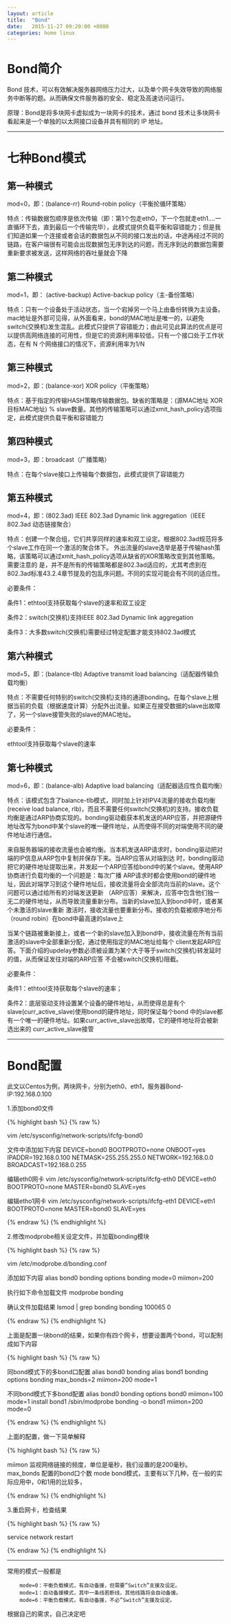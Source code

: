 ```yaml
---
layout: article
title:  "Bond"
date:   2015-11-27 09:20:00 +0800
categories: home linux
---
```


# Bond简介 #

Bond 技术，可以有效解决服务器网络压力过大，以及单个网卡失效导致的网络服务中断等的题。从而确保文件服务器的安全、稳定及高速访问运行。

原理：Bond是将多块网卡虚拟成为一块网卡的技术，通过 bond 技术让多块网卡看起来是一个单独的以太网接口设备并具有相同的 IP 地址。


----------

# 七种Bond模式 #

## 第一种模式 ##

mod=0，即：(balance-rr) Round-robin policy（平衡抡循环策略）

特点：传输数据包顺序是依次传输（即：第1个包走eth0，下一个包就走eth1….一直循环下去，直到最后一个传输完毕），此模式提供负载平衡和容错能力；但是我们知道如果一个连接或者会话的数据包从不同的接口发出的话，中途再经过不同的链路，在客户端很有可能会出现数据包无序到达的问题，而无序到达的数据包需要重新要求被发送，这样网络的吞吐量就会下降

## 第二种模式 ##

mod=1，即： (active-backup) Active-backup policy（主-备份策略）

特点：只有一个设备处于活动状态，当一个宕掉另一个马上由备份转换为主设备。mac地址是外部可见得，从外面看来，bond的MAC地址是唯一的，以避免switch(交换机)发生混乱。此模式只提供了容错能力；由此可见此算法的优点是可以提供高网络连接的可用性，但是它的资源利用率较低，只有一个接口处于工作状态，在有 N 个网络接口的情况下，资源利用率为1/N

## 第三种模式 ##

mod=2，即：(balance-xor) XOR policy（平衡策略）

特点：基于指定的传输HASH策略传输数据包。缺省的策略是：(源MAC地址 XOR 目标MAC地址) % slave数量。其他的传输策略可以通过xmit_hash_policy选项指定，此模式提供负载平衡和容错能力

## 第四种模式 ##

mod=3，即：broadcast（广播策略）

特点：在每个slave接口上传输每个数据包，此模式提供了容错能力


## 第五种模式 ##

mod=4，即：(802.3ad) IEEE 802.3ad Dynamic link aggregation（IEEE 802.3ad 动态链接聚合）

特点：创建一个聚合组，它们共享同样的速率和双工设定。根据802.3ad规范将多个slave工作在同一个激活的聚合体下。
外出流量的slave选举是基于传输hash策略，该策略可以通过xmit_hash_policy选项从缺省的XOR策略改变到其他策略。需要注意的 是，并不是所有的传输策略都是802.3ad适应的，尤其考虑到在802.3ad标准43.2.4章节提及的包乱序问题。不同的实现可能会有不同的适应性。

必要条件：

条件1：ethtool支持获取每个slave的速率和双工设定

条件2：switch(交换机)支持IEEE 802.3ad Dynamic link aggregation

条件3：大多数switch(交换机)需要经过特定配置才能支持802.3ad模式

## 第六种模式 ##

mod=5，即：(balance-tlb) Adaptive transmit load balancing（适配器传输负载均衡）

特点：不需要任何特别的switch(交换机)支持的通道bonding。在每个slave上根据当前的负载（根据速度计算）分配外出流量。如果正在接受数据的slave出故障了，另一个slave接管失败的slave的MAC地址。

必要条件：

ethtool支持获取每个slave的速率

## 第七种模式 ##

mod=6，即：(balance-alb) Adaptive load balancing（适配器适应性负载均衡）

特点：该模式包含了balance-tlb模式，同时加上针对IPV4流量的接收负载均衡(receive load balance, rlb)，而且不需要任何switch(交换机)的支持。接收负载均衡是通过ARP协商实现的。bonding驱动截获本机发送的ARP应答，并把源硬件地址改写为bond中某个slave的唯一硬件地址，从而使得不同的对端使用不同的硬件地址进行通信。

来自服务器端的接收流量也会被均衡。当本机发送ARP请求时，bonding驱动把对端的IP信息从ARP包中复制并保存下来。当ARP应答从对端到达 时，bonding驱动把它的硬件地址提取出来，并发起一个ARP应答给bond中的某个slave。使用ARP协商进行负载均衡的一个问题是：每次广播 ARP请求时都会使用bond的硬件地址，因此对端学习到这个硬件地址后，接收流量将会全部流向当前的slave。这个问题可以通过给所有的对端发送更新 （ARP应答）来解决，应答中包含他们独一无二的硬件地址，从而导致流量重新分布。当新的slave加入到bond中时，或者某个未激活的slave重新 激活时，接收流量也要重新分布。接收的负载被顺序地分布（round robin）在bond中最高速的slave上

当某个链路被重新接上，或者一个新的slave加入到bond中，接收流量在所有当前激活的slave中全部重新分配，通过使用指定的MAC地址给每个 client发起ARP应答。下面介绍的updelay参数必须被设置为某个大于等于switch(交换机)转发延时的值，从而保证发往对端的ARP应答 不会被switch(交换机)阻截。

必要条件：

条件1：ethtool支持获取每个slave的速率；

条件2：底层驱动支持设置某个设备的硬件地址，从而使得总是有个slave(curr_active_slave)使用bond的硬件地址，同时保证每个bond 中的slave都有一个唯一的硬件地址。如果curr_active_slave出故障，它的硬件地址将会被新选出来的 curr_active_slave接管


----------

# Bond配置 #

此文以Centos为例，两块网卡，分别为eth0、eth1，服务器Bond-IP:192.168.0.100

1.添加bond0文件

{% highlight bash %}
{% raw %}

vim /etc/sysconfig/network-scripts/ifcfg-bond0

文件中添加如下内容
	DEVICE=bond0
	BOOTPROTO=none
	ONBOOT=yes
	IPADDR=192.168.0.100
	NETMASK=255.255.255.0
	NETWORK=192.168.0.0
	BROADCAST=192.168.0.255

编辑eth0网卡
vim /etc/sysconfig/network-scripts/ifcfg-eth0
	DEVICE=eth0
	BOOTPROTO=none
	MASTER=bond0
	SLAVE=yes

编辑etho1网卡
vim /etc/sysconfig/network-scripts/ifcfg-eth1
	DEVICE=eth1
	BOOTPROTO=none
	MASTER=bond0
	SLAVE=yes

{% endraw %}
{% endhighlight %}

2.修改modprobe相关设定文件，并加载bonding模块

{% highlight bash %}
{% raw %}

vim /etc/modprobe.d/bonding.conf

添加如下内容
	alias bond0 bonding
	options bonding mode=0 miimon=200

执行如下命令加载文件
	modprobe bonding

确认文件加载结果
	lsmod | grep bonding
	bonding 100065 0

{% endraw %}
{% endhighlight %}

上面是配置一块bond的结果，如果你有四个网卡，想要设置两个bond，可以配制成如下内容

{% highlight bash %}
{% raw %}

同bond模式下的多bond口配置
	alias bond0 bonding
	alias bond1 bonding
	options bonding max_bonds=2 miimon=200 mode=1

不同bond模式下多bond配置
	alias bond0 bonding
	options bond0 miimon=100 mode=1
	install bond1 /sbin/modprobe bonding -o bond1 miimon=200 mode=0

{% endraw %}
{% endhighlight %}

上面的配置，做一下简单解释

{% highlight bash %}
{% raw %}

miimon 监视网络链接的频度，单位是毫秒，我们设置的是200毫秒。
max_bonds 配置的bond口个数
mode bond模式，主要有以下几种，在一般的实际应用中，0和1用的比较多，

{% endraw %}
{% endhighlight %}

3.重启网卡，检查结果

{% highlight bash %}
{% raw %}

service network restart

{% endraw %}
{% endhighlight %}

----------

常用的模式一般都是 

        mode=0：平衡负载模式，有自动备援，但需要”Switch”支援及设定。
        mode=1：自动备援模式，其中一条线若断线，其他线路将会自动备援。
        mode=6：平衡负载模式，有自动备援，不必”Switch”支援及设定。

根据自己的需求，自己决定吧
